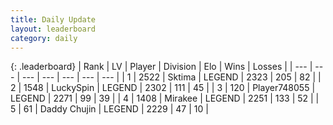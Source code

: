 ```yaml
---
title: Daily Update
layout: leaderboard
category: daily
---
```


{: .leaderboard}
| Rank | LV | Player | Division | Elo | Wins | Losses |
| --- | --- | --- | --- | --- | --- | --- |
| <span data-change="0">1</span> | 2522 | <span title="ID: 353063">Sktima</span> | LEGEND | <span data-change="0">2323</span> | <span data-change="0">205</span> | <span data-change="0">82</span> |
| <span data-change="0">2</span> | 1548 | <span title="ID: 498412">LuckySpin</span> | LEGEND | <span data-change="-8">2302</span> | <span data-change="1">111</span> | <span data-change="1">45</span> |
| <span data-change="0">3</span> | 120 | <span title="ID: 748055">Player748055</span> | LEGEND | <span data-change="0">2271</span> | <span data-change="0">99</span> | <span data-change="0">39</span> |
| <span data-change="0">4</span> | 1408 | <span title="ID: 416373">Mirakee</span> | LEGEND | <span data-change="3">2251</span> | <span data-change="1">133</span> | <span data-change="0">52</span> |
| <span data-change="0">5</span> | 61 | <span title="ID: 751853">Daddy Chujin</span> | LEGEND | <span data-change="0">2229</span> | <span data-change="0">47</span> | <span data-change="0">10</span> |